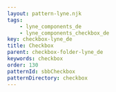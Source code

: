 ```yaml
---
layout: pattern-lyne.njk
tags: 
    - lyne_components_de
    - lyne_components_checkbox_de
key: checkbox-lyne_de
title: Checkbox
parent: checkbox-folder-lyne_de
keywords: checkbox
order: 130
patternId: sbbCheckbox
patternDirectory: checkbox
---
```

